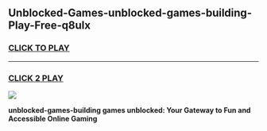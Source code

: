 
## Unblocked-Games-unblocked-games-building-Play-Free-q8ulx
<h3>
<a href="https://premium76.site?title=unblocked-games-building&ref=15A">CLICK TO PLAY</a></h3>
<hr>

<h3>
<a href="https://premium76.site?title=unblocked-games-building&ref=15A">CLICK 2 PLAY</a>
  
</h3>

<a href="https://premium76.site?title=unblocked-games-building&ref=15A"><img src="https://clearcache.store/games.png"></a>


**unblocked-games-building games unblocked: Your Gateway to Fun and Accessible Online Gaming**

